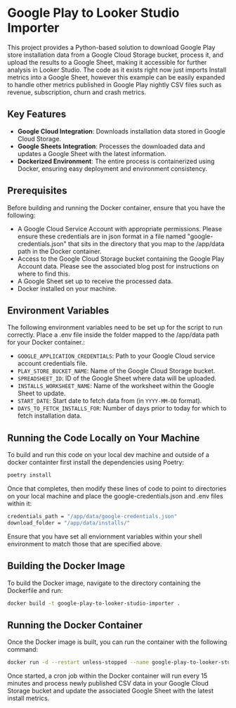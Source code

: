 # Google Play to Looker Studio Importer

This project provides a Python-based solution to download Google Play store installation data from a Google Cloud Storage bucket, process it, and upload the results to a Google Sheet, making it accessible for further analysis in Looker Studio. The code as it exists right now just imports Install metrics into a Google Sheet, however this example can be easily expanded to handle other metrics published in Google Play nightly CSV files such as revenue, subscription, churn and crash metrics.

## Key Features
- **Google Cloud Integration**: Downloads installation data stored in Google Cloud Storage.
- **Google Sheets Integration**: Processes the downloaded data and updates a Google Sheet with the latest information.
- **Dockerized Environment**: The entire process is containerized using Docker, ensuring easy deployment and environment consistency.

## Prerequisites
Before building and running the Docker container, ensure that you have the following:
- A Google Cloud Service Account with appropriate permissions. Please ensure these credentials are in json format in a file named "google-credentials.json" that sits in the directory that you map to the /app/data path in the Docker container.
- Access to the Google Cloud Storage bucket containing the Google Play Account data. Please see the associated blog post for instructions on where to find this.
- A Google Sheet set up to receive the processed data.
- Docker installed on your machine.

## Environment Variables
The following environment variables need to be set up for the script to run correctly. Place a .env file inside the folder mapped to the /app/data path for your Docker container.:
- `GOOGLE_APPLICATION_CREDENTIALS`: Path to your Google Cloud service account credentials file.
- `PLAY_STORE_BUCKET_NAME`: Name of the Google Cloud Storage bucket.
- `SPREADSHEET_ID`: ID of the Google Sheet where data will be uploaded.
- `INSTALLS_WORKSHEET_NAME`: Name of the worksheet within the Google Sheet to update.
- `START_DATE`: Start date to fetch data from (in `YYYY-MM-DD` format).
- `DAYS_TO_FETCH_INSTALLS_FOR`: Number of days prior to today for which to fetch installation data.

## Running the Code Locally on Your Machine
To build and run this code on your local dev machine and outside of a docker containter first install the dependencies using Poetry:
```bash
poetry install
```
Once that completes, then modify these lines of code to point to directories on your local machine and place the google-credentials.json and .env files within it:
```bash
credentials_path = "/app/data/google-credentials.json"
download_folder = "/app/data/installs/"
```
Ensure that you have set all enviornment variables within your shell environment to match those that are specified above. 

## Building the Docker Image

To build the Docker image, navigate to the directory containing the Dockerfile and run:

```bash
docker build -t google-play-to-looker-studio-importer .
```

## Running the Docker Container

Once the Docker image is built, you can run the container with the following command:
```bash
docker run -d --restart unless-stopped --name google-play-to-looker-studio-importer -v /path/to/local/data:/app/data  google-play-to-looker-studio-importer
```
Once started, a cron job within the Docker container will run every 15 minutes and process newly published CSV data in your Google Cloud Storage bucket and update the associated Google Sheet with the latest install metrics.